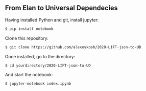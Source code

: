 ## From Elan to Universal Dependecies

Having installed Python and git, install jupyter:

```bash
$ pip install notebook
```

Clone this repository:

```bash
$ git clone https://github.com/alexeykosh/2020-LIFT-json-to-UD
```

Once installed, go to the directory:

```bash
$ cd yourdirectory/2020-LIFT-json-to-UD
```


And start the notebook:

```bash
$ jupyter-notebook index.ipynb
```
